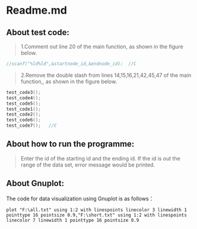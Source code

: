 # Readme.md
## About test code:
>1.Comment out line 20 of the main function, as shown in the figure below.
```c
//scanf("%ld%ld",&startnode_id,&endnode_id);  //C
```
>2.Remove the double slash from lines 14,15,16,21,42,45,47 of the main function,, as shown in the figure below.
```c
test_code3();
test_code4();
test_code5();
test_code1();
test_code2();
test_code6();
test_code7();   //C
```
## About how to run the programme:
>Enter the id of the starting id and the ending id.
>If the id is out the range of the data set, error message would be printed.
## About Gnuplot:
The code for data visualization using Gnuplot is as follows：
```gnuplot
plot "F:\all.txt" using 1:2 with linespoints linecolor 3 linewidth 1 pointtype 16 pointsize 0.9,"F:\short.txt" using 1:2 with linespoints linecolor 7 linewidth 1 pointtype 16 pointsize 0.9
```

